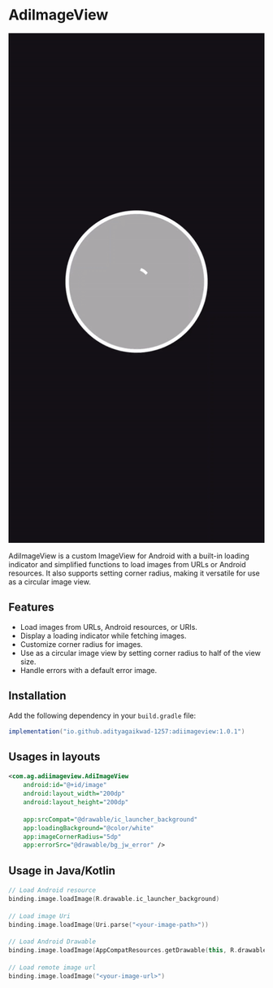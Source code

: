 # AdiImageView

![](https://github.com/adityagaikwad-1257/AdiImageView/blob/main/Preview.gif)

AdiImageView is a custom ImageView for Android with a built-in loading indicator and simplified functions to load images from URLs or Android resources. It also supports setting corner radius, making it versatile for use as a circular image view.

## Features
- Load images from URLs, Android resources, or URIs.
- Display a loading indicator while fetching images.
- Customize corner radius for images.
- Use as a circular image view by setting corner radius to half of the view size.
- Handle errors with a default error image.

## Installation

Add the following dependency in your `build.gradle` file:

```groovy
implementation("io.github.adityagaikwad-1257:adiimageview:1.0.1")
```

## Usages in layouts

```xml
<com.ag.adiimageview.AdiImageView
    android:id="@+id/image"
    android:layout_width="200dp"
    android:layout_height="200dp"

    app:srcCompat="@drawable/ic_launcher_background"
    app:loadingBackground="@color/white"
    app:imageCornerRadius="5dp"
    app:errorSrc="@drawable/bg_jw_error" />
```

## Usage in Java/Kotlin

```kotlin
// Load Android resource
binding.image.loadImage(R.drawable.ic_launcher_background)

// Load image Uri
binding.image.loadImage(Uri.parse("<your-image-path>"))

// Load Android Drawable
binding.image.loadImage(AppCompatResources.getDrawable(this, R.drawable.ic_launcher_background))

// Load remote image url
binding.image.loadImage("<your-image-url>")
```

